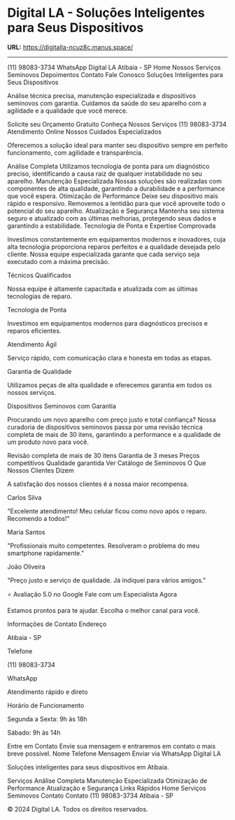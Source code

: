 # Digital LA - Soluções Inteligentes para Seus Dispositivos

**URL:** https://digitalla-ncuz8c.manus.space/

---

(11) 98083-3734
WhatsApp
Digital LA
Atibaia - SP
Home
Nossos Serviços
Seminovos
Depoimentos
Contato
Fale Conosco
Soluções Inteligentes para Seus Dispositivos

Análise técnica precisa, manutenção especializada e dispositivos seminovos com garantia. Cuidamos da saúde do seu aparelho com a agilidade e a qualidade que você merece.

Solicite seu Orçamento Gratuito
Conheça Nossos Serviços
(11) 98083-3734
Atendimento Online
Nossos Cuidados Especializados

Oferecemos a solução ideal para manter seu dispositivo sempre em perfeito funcionamento, com agilidade e transparência.

Análise Completa
Utilizamos tecnologia de ponta para um diagnóstico preciso, identificando a causa raiz de qualquer instabilidade no seu aparelho.
Manutenção Especializada
Nossas soluções são realizadas com componentes de alta qualidade, garantindo a durabilidade e a performance que você espera.
Otimização de Performance
Deixe seu dispositivo mais rápido e responsivo. Removemos a lentidão para que você aproveite todo o potencial do seu aparelho.
Atualização e Segurança
Mantenha seu sistema seguro e atualizado com as últimas melhorias, protegendo seus dados e garantindo a estabilidade.
Tecnologia de Ponta e Expertise Comprovada

Investimos constantemente em equipamentos modernos e inovadores, cuja alta tecnologia proporciona reparos perfeitos e a qualidade desejada pelo cliente. Nossa equipe especializada garante que cada serviço seja executado com a máxima precisão.

Técnicos Qualificados

Nossa equipe é altamente capacitada e atualizada com as últimas tecnologias de reparo.

Tecnologia de Ponta

Investimos em equipamentos modernos para diagnósticos precisos e reparos eficientes.

Atendimento Ágil

Serviço rápido, com comunicação clara e honesta em todas as etapas.

Garantia de Qualidade

Utilizamos peças de alta qualidade e oferecemos garantia em todos os nossos serviços.

Dispositivos Seminovos com Garantia

Procurando um novo aparelho com preço justo e total confiança? Nossa curadoria de dispositivos seminovos passa por uma revisão técnica completa de mais de 30 itens, garantindo a performance e a qualidade de um produto novo para você.

Revisão completa de mais de 30 itens
Garantia de 3 meses
Preços competitivos
Qualidade garantida
Ver Catálogo de Seminovos
O Que Nossos Clientes Dizem

A satisfação dos nossos clientes é a nossa maior recompensa.

Carlos Silva

"Excelente atendimento! Meu celular ficou como novo após o reparo. Recomendo a todos!"

Maria Santos

"Profissionais muito competentes. Resolveram o problema do meu smartphone rapidamente."

João Oliveira

"Preço justo e serviço de qualidade. Já indiquei para vários amigos."

⭐ Avaliação 5.0 no Google
Fale com um Especialista Agora

Estamos prontos para te ajudar. Escolha o melhor canal para você.

Informações de Contato
Endereço

Atibaia - SP

Telefone

(11) 98083-3734

WhatsApp

Atendimento rápido e direto

Horário de Funcionamento

Segunda a Sexta: 9h às 18h

Sábado: 9h às 14h

Entre em Contato
Envie sua mensagem e entraremos em contato o mais breve possível.
Nome
Telefone
Mensagem
Enviar via WhatsApp
Digital LA

Soluções inteligentes para seus dispositivos em Atibaia.

Serviços
Análise Completa
Manutenção Especializada
Otimização de Performance
Atualização e Segurança
Links Rápidos
Home
Serviços
Seminovos
Contato
Contato
(11) 98083-3734
Atibaia - SP

© 2024 Digital LA. Todos os direitos reservados.
